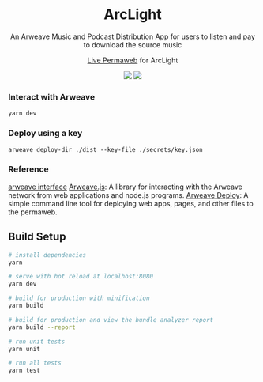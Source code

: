 <h1 align="center">ArcLight</h1>
<p align="center">An Arweave Music and Podcast Distribution App for users to listen and pay to download the source music</p>
<p align="center"><a href="https://arweave.net/DdjCHM9GiWxQ7NnRQq_jJ7Ib4kOe8tlSchdu4nGbVWw">Live Permaweb</a> for ArcLight</p>
<p align="center">
  <img src="https://github.com/AyakaLab/ArcLight/workflows/Node%20Build%20Test/badge.svg" />
  <img src="https://github.com/AyakaLab/ArcLight/workflows/Production%20CI%20Build%20Test/badge.svg">
</p>

### Interact with Arweave
```
yarn dev
```

### Deploy using a key
```
arweave deploy-dir ./dist --key-file ./secrets/key.json
```

### Reference
[arweave interface](https://www.arweave.org/build)
[Arweave.js](https://github.com/ArweaveTeam/arweave-js): A library for interacting with the Arweave network from web applications and node.js programs.
[Arweave Deploy](https://github.com/ArweaveTeam/arweave-deploy): A simple command line tool for deploying web apps, pages, and other files to the permaweb.
## Build Setup

``` bash
# install dependencies
yarn

# serve with hot reload at localhost:8080
yarn dev

# build for production with minification
yarn build

# build for production and view the bundle analyzer report
yarn build --report

# run unit tests
yarn unit

# run all tests
yarn test
```

